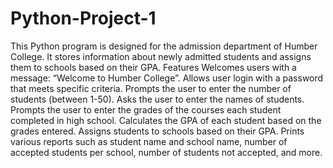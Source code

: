 # Python-Project-1
This Python program is designed for the admission department of Humber College. It stores information about newly admitted students and assigns them to schools based on their GPA.
Features
Welcomes users with a message: “Welcome to Humber College”.
Allows user login with a password that meets specific criteria.
Prompts the user to enter the number of students (between 1-50).
Asks the user to enter the names of students.
Prompts the user to enter the grades of the courses each student completed in high school.
Calculates the GPA of each student based on the grades entered.
Assigns students to schools based on their GPA.
Prints various reports such as student name and school name, number of accepted students per school, number of students not accepted, and more.


